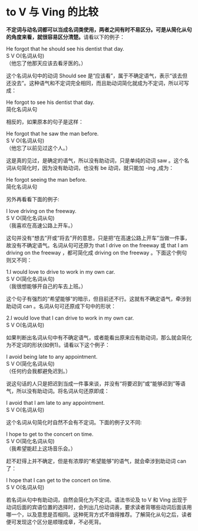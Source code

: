 # to V 与 Ving 的比较

<b>**不定词**与**动名词**都可以当成名词类使用，两者之间有时不易区分。可是**从简化从句的角度**来看，就很容易区分清楚。</b>请看以下的例子：  
>  
He forgot that he should see his dentist that day.  
S V O(名词从句)  
（他忘了他那天应该去看牙医的。）  

这个名词从句中的动词 Should see 是“应该看”，属于不确定语气，表示“该去但还没去”。这种语气和不定词完全相同，而且助动词简化就成为不定词，所以可写成：  
>  
He forgot to see his dentist that day.  
简化名词从句  

相反的，如果原本的句子是这样：  
>  
He forgot that he saw the man before.  
S V O(名词从句)  
（他忘了以前见过这个人。）  

这是真的见过，是确定的语气，所以没有助动词，只是单纯的动词 saw 。这个名词从句简化时，因为没有助动词，也没有 be 动词，就只能加 -ing ,成为：
>  
He forgot seeing the man before.  
简化名词从句  

另外再看看下面的例子:  
>  
I love driving on the freeway.  
S V O(简化名词从句)  
（我喜欢在高速公路上开车。）  

这句并没有“想去”开或“将去”开的意思，只是把“在高速公路上开车”当做一件事，故没有不确定语气。名词从句可还原为 that I drive on the freeway 或 that I am driving on the freeway ，都可简化成 driving on the freeway 。下面这个例句则又不同：  
>  
1.I would love to drive to work in my own car.  
S V O(简化名词从句)  
（我很想能够开自己的车去上班。）  

这个句子有强烈的“希望能够”的暗示，但目前还不行。这就有不确定语气，牵涉到助动词 can 。名词从句可还原成下句中的形状：  
>  
2.I would love that I can drive to work in my own car.  
S V O(名词从句)  

如果判断出名词从句中有不确定语气，或者能看出原来应有助动词，那么就会简化为不定词的形状(如例1)。请看以下这个例子：  
>  
I avoid being late to any appointment.  
S V O(简化名词从句)  
（任何约会我都避免迟到。）  

说这句话的人只是把迟到当成一件事来谈，并没有“将要迟到”或“能够迟到”等语气，所以没有助动词。将名词从句还原即成：  
>  
I avoid that I am late to any appointment.  
S V O(名词从句)  

这个名词从句简化时自然不会有不定词。下面的例子又不同:  
>  
I hope to get to the concert on time.  
S V O(简化名词从句)  
（我希望能赶上这场音乐会。）  

赶不赶得上并不确定，但是有浓厚的“希望能够”的语气，就会牵涉到助动词 can 了：
>  
I hope that I can get to the concert on time.  
S V O(名词从句)  

若名词从句中有助动词，自然会简化为不定词。语法书论及 to V 和 Ving 出现于动词后面的宾语位置的选择时，会列出几份动词表，要求读者背哪些动词后面该用哪一个，以及意思是否相同。这种死背方式不值得推荐。了解简化从句之后，读者便可发现这个区分是顺理成章，不必死背。